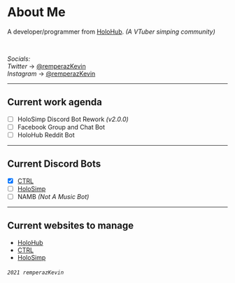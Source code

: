 # About Me
A developer/programmer from [HoloHub](https://www.facebook.com/groups/holohubvtubercommunity). _(A VTuber simping community)_

<br/>

_Socials:_\
_Twitter_ → [@remperazKevin](https://twitter.com/remperazKevin)\
_Instagram_ → [@remperazKevin](https://www.instagram.com/remperazkevin/)

- - -

## Current work agenda
- [ ] HoloSimp Discord Bot Rework _(v2.0.0)_
- [ ] Facebook Group and Chat Bot
- [ ] HoloHub Reddit Bot

- - -

## Current Discord Bots
- [x] [CTRL](https://holohub-community.github.io/CTRL.github.io/)
- [ ] [HoloSimp](https://holohub-community.github.io/holosimp.github.io/)
- [ ] NAMB _(Not A Music Bot)_

- - -

## Current websites to manage
- [HoloHub](https://holohub-community.github.io/)
- [CTRL](https://holohub-community.github.io/CTRL.github.io/)
- [HoloSimp](https://holohub-community.github.io/holosimp.github.io/)

###### `2021 remperazKevin`
